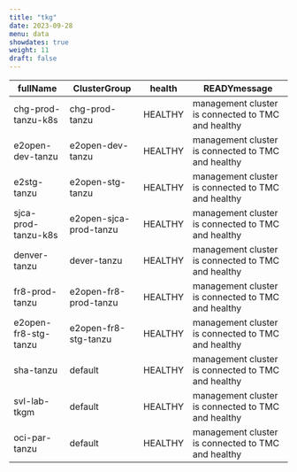 ```yaml
---
title: "tkg"
date: 2023-09-28
menu: data
showdates: true
weight: 11
draft: false
---
```

<!--more-->
| fullName             | ClusterGroup           | health  | READYmessage                                       |
| -------------------- | ---------------------- | ------- | -------------------------------------------------- |
| chg-prod-tanzu-k8s   | chg-prod-tanzu         | HEALTHY | management cluster is connected to TMC and healthy |
| e2open-dev-tanzu     | e2open-dev-tanzu       | HEALTHY | management cluster is connected to TMC and healthy |
| e2stg-tanzu          | e2open-stg-tanzu       | HEALTHY | management cluster is connected to TMC and healthy |
| sjca-prod-tanzu-k8s  | e2open-sjca-prod-tanzu | HEALTHY | management cluster is connected to TMC and healthy |
| denver-tanzu         | dever-tanzu            | HEALTHY | management cluster is connected to TMC and healthy |
| fr8-prod-tanzu       | e2open-fr8-prod-tanzu  | HEALTHY | management cluster is connected to TMC and healthy |
| e2open-fr8-stg-tanzu | e2open-fr8-stg-tanzu   | HEALTHY | management cluster is connected to TMC and healthy |
| sha-tanzu            | default                | HEALTHY | management cluster is connected to TMC and healthy |
| svl-lab-tkgm         | default                | HEALTHY | management cluster is connected to TMC and healthy |
| oci-par-tanzu        | default                | HEALTHY | management cluster is connected to TMC and healthy |
